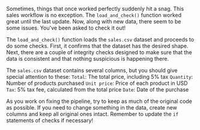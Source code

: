 Sometimes, things that once worked perfectly suddenly hit a snag. This sales workflow is no exception. The `load_and_check()` function worked great until the last update. Now, along with new data, there seem to be some issues. You've been asked to check it out!

The `load_and_check()` function loads the `sales.csv` dataset and proceeds to do some checks. First, it confirms that the dataset has the desired shape. Next, there are a couple of integrity checks designed to make sure that the data is consistent and that nothing suspicious is happening there. 

The `sales.csv` dataset contains several columns, but you should give special attention to these:
`Total`: The total price, including 5% tax
`Quantity`: Number of products purchased
`Unit price`: Price of each product in USD
`Tax`: 5% tax fee, calculated from the total price
`Date`: Date of the purchase

As you work on fixing the pipeline, try to keep as much of the original code as possible. If you need to change something in the data, create new columns and keep all original ones intact. Remember to update the `if` statements of checks if necessary!
